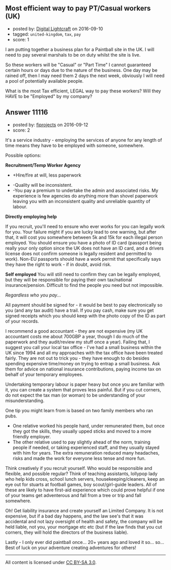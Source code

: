## Most efficient way to pay PT/Casual workers (UK)

- posted by: [Digital Lightcraft](https://stackexchange.com/users/1504033/digital-lightcraft) on 2016-09-10
- tagged: `united-kingdom`, `tax`, `pay`
- score: 1

I am putting together a business plan for a Paintball site in the UK.
I will need to pay several marshals to be on duty whilst the site is live.

So these workers will be "Casual" or "Part Time" I cannot guaranteed certain hours or days due to the nature of the business. One day may be rained off, then I may need them 2 days the next week, obviously I will need a pool of potentially available people.

What is the most Tax efficient, LEGAL way to pay these workers?
Will  they HAVE to be "Employed" by my company?


## Answer 11116

- posted by: [fiprojects](https://stackexchange.com/users/5370155/fiprojects) on 2016-09-12
- score: 2

It's a service industry - employing the services of anyone for any length of time means they have to be employed with someone, somewhere. 

Possible options:

**Recruitment/Temp Worker Agency**

+ +Hire/fire at will, less paperwork
- -Quality will be inconsistent.
- -You pay a premium to undertake the admin and associated risks. My experience is few agencies do anything more than shovel paperwork leaving you with an inconsistent quality and unreliable quantity of labour.

**Directly employing help**

If you recruit, you'll need to ensure who ever works for you can legally work for you. Your failure might if you are lucky lead to one warning, but after that, it will cost you somewhere between 5k and 15k for each illegal person employed. You should ensure you have a photo of ID card (passport being really your only option since the UK does not have an ID card, and a drivers license does not confirm someone is legally resident and permitted to work). Non-EU passports should have a work permit that specifically says they have the right to work - if in doubt, avoid risk.

**Self employed**
You will still need to confirm they can be legally employed, but they will be responsible for paying their own tax/national insurance/pension. Difficult to find the people you need but not impossible.


*Regardless who you pay...*

All payment should be signed for - it would be best to pay electronically so you (and any tax audit) have a trail. If you pay cash, make sure you get signed receipts which you should keep with the photo copy of the ID as part of your records.

I recommend a good accountant - they are not expensive (my UK accountant costs me about 700GBP a year, though I do much of the paperwork and they audit/review my stuff once a year). Failing that, I suggest you call your local tax office - I've had a small business within the UK since 1994 and all my approaches with the tax office have been treated fairly. They are not out to trick you - they have enough to do besides spending expensive time/money on trying to entrap a small business. Ask them for advice on national insurance contributions, paying income tax on behalf of your temporary employees.

Undertaking temporary labour is paper heavy but once you are familiar with it, you can create a system that proves less painful. But if you cut corners, do not expect the tax man (or woman) to be understanding of your misunderstanding.

One tip you might learn from is based on two family members who ran pubs. 

- One relative worked his people hard, under remunerated them, but once they got the skills, they usually upped sticks and moved to a more friendly employer. 
- The other relative used to pay slightly ahead of the norm, training people if needed, or taking experienced staff, and they usually stayed with him for years. The extra remuneration reduced many headaches, risks and made the work for everyone less tense and more fun.

Think creatively if you recruit yourself. Who would be responsible and flexible, and possible regular? Think of teaching assistants, lollypop lady who help kids cross, school lunch servers, housekeeping/cleaners, keep an eye out for stuarts at football games, boy scout/girl-guide leaders. All of these are likely to have first-aid experience which could prove helpful if one of your teams get adventerous and fall from a tree or trip and fall somewhere.


Oh! Get liability insurance and create yourself an Limited Company. It is not expensive, but if a bad day happens, and the law see's that it was accidental and not lazy oversight of health and safety, the company will be held liable, not you, your mortgage etc etc (but if the law finds that you cut corners, they will hold the directors of the business liable).


Lastly - I only ever did paintball once... 20+ years ago and loved it so... so... Best of luck on your adventure creating adventures for others!



---

All content is licensed under [CC BY-SA 3.0](https://creativecommons.org/licenses/by-sa/3.0/).
